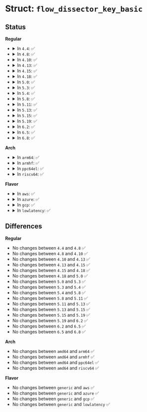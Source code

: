 # Struct: <code>flow_dissector_key_basic</code>

## Status
<b>Regular</b>
<ul>
<li>
<details>
<summary>In <code>4.4</code>: ✅</summary>

```c
struct flow_dissector_key_basic {
    __be16 n_proto;
    u8 ip_proto;
    u8 padding;
};
```
</details>
</li>
<li>
<details>
<summary>In <code>4.8</code>: ✅</summary>

```c
struct flow_dissector_key_basic {
    __be16 n_proto;
    u8 ip_proto;
    u8 padding;
};
```
</details>
</li>
<li>
<details>
<summary>In <code>4.10</code>: ✅</summary>

```c
struct flow_dissector_key_basic {
    __be16 n_proto;
    u8 ip_proto;
    u8 padding;
};
```
</details>
</li>
<li>
<details>
<summary>In <code>4.13</code>: ✅</summary>

```c
struct flow_dissector_key_basic {
    __be16 n_proto;
    u8 ip_proto;
    u8 padding;
};
```
</details>
</li>
<li>
<details>
<summary>In <code>4.15</code>: ✅</summary>

```c
struct flow_dissector_key_basic {
    __be16 n_proto;
    u8 ip_proto;
    u8 padding;
};
```
</details>
</li>
<li>
<details>
<summary>In <code>4.18</code>: ✅</summary>

```c
struct flow_dissector_key_basic {
    __be16 n_proto;
    u8 ip_proto;
    u8 padding;
};
```
</details>
</li>
<li>
<details>
<summary>In <code>5.0</code>: ✅</summary>

```c
struct flow_dissector_key_basic {
    __be16 n_proto;
    u8 ip_proto;
    u8 padding;
};
```
</details>
</li>
<li>
<details>
<summary>In <code>5.3</code>: ✅</summary>

```c
struct flow_dissector_key_basic {
    __be16 n_proto;
    u8 ip_proto;
    u8 padding;
};
```
</details>
</li>
<li>
<details>
<summary>In <code>5.4</code>: ✅</summary>

```c
struct flow_dissector_key_basic {
    __be16 n_proto;
    u8 ip_proto;
    u8 padding;
};
```
</details>
</li>
<li>
<details>
<summary>In <code>5.8</code>: ✅</summary>

```c
struct flow_dissector_key_basic {
    __be16 n_proto;
    u8 ip_proto;
    u8 padding;
};
```
</details>
</li>
<li>
<details>
<summary>In <code>5.11</code>: ✅</summary>

```c
struct flow_dissector_key_basic {
    __be16 n_proto;
    u8 ip_proto;
    u8 padding;
};
```
</details>
</li>
<li>
<details>
<summary>In <code>5.13</code>: ✅</summary>

```c
struct flow_dissector_key_basic {
    __be16 n_proto;
    u8 ip_proto;
    u8 padding;
};
```
</details>
</li>
<li>
<details>
<summary>In <code>5.15</code>: ✅</summary>

```c
struct flow_dissector_key_basic {
    __be16 n_proto;
    u8 ip_proto;
    u8 padding;
};
```
</details>
</li>
<li>
<details>
<summary>In <code>5.19</code>: ✅</summary>

```c
struct flow_dissector_key_basic {
    __be16 n_proto;
    u8 ip_proto;
    u8 padding;
};
```
</details>
</li>
<li>
<details>
<summary>In <code>6.2</code>: ✅</summary>

```c
struct flow_dissector_key_basic {
    __be16 n_proto;
    u8 ip_proto;
    u8 padding;
};
```
</details>
</li>
<li>
<details>
<summary>In <code>6.5</code>: ✅</summary>

```c
struct flow_dissector_key_basic {
    __be16 n_proto;
    u8 ip_proto;
    u8 padding;
};
```
</details>
</li>
<li>
<details>
<summary>In <code>6.8</code>: ✅</summary>

```c
struct flow_dissector_key_basic {
    __be16 n_proto;
    u8 ip_proto;
    u8 padding;
};
```
</details>
</li>
</ul>
<b>Arch</b>
<ul>
<li>
<details>
<summary>In <code>arm64</code>: ✅</summary>

```c
struct flow_dissector_key_basic {
    __be16 n_proto;
    u8 ip_proto;
    u8 padding;
};
```
</details>
</li>
<li>
<details>
<summary>In <code>armhf</code>: ✅</summary>

```c
struct flow_dissector_key_basic {
    __be16 n_proto;
    u8 ip_proto;
    u8 padding;
};
```
</details>
</li>
<li>
<details>
<summary>In <code>ppc64el</code>: ✅</summary>

```c
struct flow_dissector_key_basic {
    __be16 n_proto;
    u8 ip_proto;
    u8 padding;
};
```
</details>
</li>
<li>
<details>
<summary>In <code>riscv64</code>: ✅</summary>

```c
struct flow_dissector_key_basic {
    __be16 n_proto;
    u8 ip_proto;
    u8 padding;
};
```
</details>
</li>
</ul>
<b>Flavor</b>
<ul>
<li>
<details>
<summary>In <code>aws</code>: ✅</summary>

```c
struct flow_dissector_key_basic {
    __be16 n_proto;
    u8 ip_proto;
    u8 padding;
};
```
</details>
</li>
<li>
<details>
<summary>In <code>azure</code>: ✅</summary>

```c
struct flow_dissector_key_basic {
    __be16 n_proto;
    u8 ip_proto;
    u8 padding;
};
```
</details>
</li>
<li>
<details>
<summary>In <code>gcp</code>: ✅</summary>

```c
struct flow_dissector_key_basic {
    __be16 n_proto;
    u8 ip_proto;
    u8 padding;
};
```
</details>
</li>
<li>
<details>
<summary>In <code>lowlatency</code>: ✅</summary>

```c
struct flow_dissector_key_basic {
    __be16 n_proto;
    u8 ip_proto;
    u8 padding;
};
```
</details>
</li>
</ul>

## Differences
<b>Regular</b>
<ul>
<li>
No changes between <code>4.4</code> and <code>4.8</code> ✅
</li>
<li>
No changes between <code>4.8</code> and <code>4.10</code> ✅
</li>
<li>
No changes between <code>4.10</code> and <code>4.13</code> ✅
</li>
<li>
No changes between <code>4.13</code> and <code>4.15</code> ✅
</li>
<li>
No changes between <code>4.15</code> and <code>4.18</code> ✅
</li>
<li>
No changes between <code>4.18</code> and <code>5.0</code> ✅
</li>
<li>
No changes between <code>5.0</code> and <code>5.3</code> ✅
</li>
<li>
No changes between <code>5.3</code> and <code>5.4</code> ✅
</li>
<li>
No changes between <code>5.4</code> and <code>5.8</code> ✅
</li>
<li>
No changes between <code>5.8</code> and <code>5.11</code> ✅
</li>
<li>
No changes between <code>5.11</code> and <code>5.13</code> ✅
</li>
<li>
No changes between <code>5.13</code> and <code>5.15</code> ✅
</li>
<li>
No changes between <code>5.15</code> and <code>5.19</code> ✅
</li>
<li>
No changes between <code>5.19</code> and <code>6.2</code> ✅
</li>
<li>
No changes between <code>6.2</code> and <code>6.5</code> ✅
</li>
<li>
No changes between <code>6.5</code> and <code>6.8</code> ✅
</li>
</ul>
<b>Arch</b>
<ul>
<li>
No changes between <code>amd64</code> and <code>arm64</code> ✅
</li>
<li>
No changes between <code>amd64</code> and <code>armhf</code> ✅
</li>
<li>
No changes between <code>amd64</code> and <code>ppc64el</code> ✅
</li>
<li>
No changes between <code>amd64</code> and <code>riscv64</code> ✅
</li>
</ul>
<b>Flavor</b>
<ul>
<li>
No changes between <code>generic</code> and <code>aws</code> ✅
</li>
<li>
No changes between <code>generic</code> and <code>azure</code> ✅
</li>
<li>
No changes between <code>generic</code> and <code>gcp</code> ✅
</li>
<li>
No changes between <code>generic</code> and <code>lowlatency</code> ✅
</li>
</ul>
